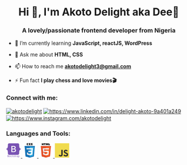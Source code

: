 
<h1 align="center">Hi 👋, I'm Akoto Delight aka Dee🌸</h1>
<h3 align="center">A lovely/passionate frontend developer from Nigeria</h3>

- 🌱 I’m currently learning **JavaScript, reactJS, WordPress**

- 💬 Ask me about **HTML, CSS**

- 📫 How to reach me **akotodelight3@gmail.com**

- ⚡ Fun fact **I play chess and love movies🎬**

<h3 align="left">Connect with me:</h3>
<p align="left">
<a href="https://twitter.com/akotodelight" target="blank"><img align="center" src="https://raw.githubusercontent.com/rahuldkjain/github-profile-readme-generator/master/src/images/icons/Social/twitter.svg" alt="akotodelight" height="30" width="40" /></a>
<a href="https://linkedin.com/in/https://www.linkedin.com/in/delight-akoto-9a401a249" target="blank"><img align="center" src="https://raw.githubusercontent.com/rahuldkjain/github-profile-readme-generator/master/src/images/icons/Social/linked-in-alt.svg" alt="https://www.linkedin.com/in/delight-akoto-9a401a249" height="30" width="40" /></a>
<a href="https://instagram.com/https://www.instagram.com/akotodelight" target="blank"><img align="center" src="https://raw.githubusercontent.com/rahuldkjain/github-profile-readme-generator/master/src/images/icons/Social/instagram.svg" alt="https://www.instagram.com/akotodelight" height="30" width="40" /></a>
</p>

<h3 align="left">Languages and Tools:</h3>
<p align="left"> <a href="https://getbootstrap.com" target="_blank" rel="noreferrer"> <img src="https://raw.githubusercontent.com/devicons/devicon/master/icons/bootstrap/bootstrap-plain-wordmark.svg" alt="bootstrap" width="40" height="40"/> </a> <a href="https://www.w3schools.com/css/" target="_blank" rel="noreferrer"> <img src="https://raw.githubusercontent.com/devicons/devicon/master/icons/css3/css3-original-wordmark.svg" alt="css3" width="40" height="40"/> </a> <a href="https://www.w3.org/html/" target="_blank" rel="noreferrer"> <img src="https://raw.githubusercontent.com/devicons/devicon/master/icons/html5/html5-original-wordmark.svg" alt="html5" width="40" height="40"/> </a> <a href="https://developer.mozilla.org/en-US/docs/Web/JavaScript" target="_blank" rel="noreferrer"> <img src="https://raw.githubusercontent.com/devicons/devicon/master/icons/javascript/javascript-original.svg" alt="javascript" width="40" height="40"/> </a> </p>
